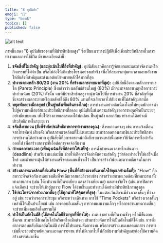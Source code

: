 ```yaml
---
title: "8 อุปนิสัย"
emoji: "💬"
type: "book"
topics: []
published: false
---
```


![alt text](/images/the8habits.png)

ภาพนี้แสดง "8 อุปนิสัยของคนที่มีประสิทธิผลสูง" ซึ่งเป็นแนวทางปฏิบัติเพื่อเพิ่มประสิทธิภาพในการทำงานและการใช้ชีวิต มีรายละเอียดดังนี้:

1.  **ขจัดสิ่งที่ไม่สำคัญ (และมุ่งเน้นไปที่สิ่งที่สำคัญ):** อุปนิสัยแรกคือการรู้จักแยกแยะและกำจัดงานหรือกิจกรรมที่ไม่จำเป็น หรือไม่ก่อให้เกิดประโยชน์อย่างแท้จริง เพื่อให้สามารถทุ่มเทเวลาและพลังงานให้กับสิ่งที่สำคัญและส่งผลต่อเป้าหมายหลักได้มากที่สุด
2.  **ทำงานตามหลัก 80/20 (งาน 20% ที่สร้างผลกระทบมากที่สุด):** อุปนิสัยนี้อิงตามหลักการพาเรโต (Pareto Principle) ซึ่งกล่าวว่า ผลลัพธ์ส่วนใหญ่ (80%) มักจะมาจากสาเหตุหรือการกระทำส่วนน้อย (20%) ดังนั้น คนที่มีประสิทธิผลสูงจะมุ่งเน้นไปที่การทำงาน 20% ที่สำคัญที่สุด ซึ่งจะสร้างผลกระทบหรือผลลัพธ์ได้ถึง 80% แทนที่จะเสียเวลาไปกับงานที่ไม่สำคัญมากนัก
3.  **หยุดพักอย่างมีกลยุทธ์ (ฟื้นฟูพลังเพื่อเดินทางไกล):** การทำงานอย่างต่อเนื่องโดยไม่หยุดพักอาจนำไปสู่ความเหนื่อยล้าและประสิทธิภาพที่ลดลง อุปนิสัยนี้เน้นความสำคัญของการหยุดพักเป็นระยะๆ อย่างมีแบบแผน เพื่อให้ร่างกายและสมองได้พักผ่อน ฟื้นฟูพลัง และกลับมาทำงานได้อย่างมีประสิทธิภาพในระยะยาว
4.  **ขจัดสิ่งรบกวน (สิ่งที่จำกัดประสิทธิภาพการทำงานของคุณ):** สิ่งรบกวนต่างๆ เช่น การแจ้งเตือนจากโทรศัพท์ เสียงดัง หรือสภาพแวดล้อมที่ไม่เหมาะสม สามารถลดทอนสมาธิและประสิทธิภาพการทำงานได้อย่างมาก อุปนิสัยนี้คือการตระหนักถึงสิ่งรบกวนเหล่านี้และหาวิธีจัดการหรือกำจัดออกไป เพื่อสร้างสภาวะที่เอื้อต่อการจดจ่อกับงาน
5.  **กำหนดกรอบเวลา (เพื่อมุ่งเน้นสิ่งที่ต้องทำให้เสร็จ):** การตั้งกำหนดเวลาหรือเส้นตาย (deadline) สำหรับงานแต่ละชิ้น ช่วยให้เกิดการจัดลำดับความสำคัญ รู้ว่าต้องทำอะไรให้เสร็จเมื่อไหร่ และช่วยกระตุ้นให้ทำงานเสร็จตามแผนที่วางไว้ เป็นการสร้างวินัยและความชัดเจนในการทำงาน
6.  **สร้างสภาพแวดล้อมที่ส่งเสริม Flow (พื้นที่ที่สร้างแรงบันดาลใจให้คุณอย่างเต็มที่):** "Flow" คือสภาวะที่จดจ่อกับงานอย่างเต็มที่จนลืมเวลาและสิ่งรอบข้าง การสร้างสภาพแวดล้อมที่เหมาะสม ทั้งทางกายภาพ (เช่น โต๊ะทำงานที่เป็นระเบียบ แสงสว่างเพียงพอ) และทางจิตใจ (เช่น การปิดการแจ้งเตือน) จะช่วยให้เข้าสู่สภาวะ Flow ได้ง่ายขึ้นและทำงานได้อย่างมีประสิทธิภาพสูงสุด
7.  **ใช้ประโยชน์จากช่วงเวลาสั้นๆ (ใช้ทุกนาทีให้คุ้มค่าที่สุด):** ในแต่ละวันมักจะมีช่วงเวลาสั้นๆ ที่ว่างอยู่ เช่น ระหว่างรอการประชุม หรือระหว่างเดินทาง การใช้ "Time Pockets" หรือช่วงเวลาสั้นๆ เหล่านี้ให้เป็นประโยชน์ เช่น การตอบอีเมลสั้นๆ การวางแผนงานเล็กๆ หรือการอ่านบทความสั้นๆ จะช่วยเพิ่มผลผลิตโดยรวมได้
8.  **ทำให้เป็นอัตโนมัติ (ใช้เทคโนโลยีช่วยทุกที่ที่ทำได้):** งานบางอย่างที่เป็นงานซ้ำๆ หรือมีขั้นตอนชัดเจน สามารถใช้เทคโนโลยีหรือเครื่องมือต่างๆ เข้ามาช่วยจัดการให้เป็นอัตโนมัติได้ เช่น การตั้งค่าการตอบกลับอีเมลอัตโนมัติ การใช้โปรแกรมจัดการงาน หรือการสร้างเทมเพลตเอกสาร การทำเช่นนี้จะช่วยประหยัดเวลาและลดภาระงาน ทำให้มีเวลาไปโฟกัสกับงานที่สำคัญและต้องใช้ความคิดสร้างสรรค์มากขึ้น